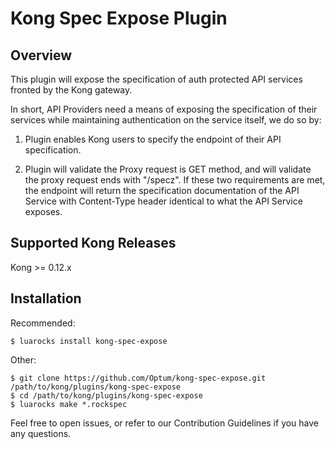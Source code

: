 # Kong Spec Expose Plugin
## Overview
This plugin will expose the specification of auth protected API services fronted by the Kong gateway.

In short, API Providers need a means of exposing the specification of their services while maintaining authentication on the service itself, we do so by:

1. Plugin enables Kong users to specify the endpoint of their API specification.

2. Plugin will validate the Proxy request is GET method, and will validate the proxy request ends with "/specz". If these two requirements are met, the endpoint will return the specification documentation of the API Service with Content-Type header identical to what the API Service exposes.

## Supported Kong Releases
Kong >= 0.12.x 

## Installation
Recommended:
```
$ luarocks install kong-spec-expose
```
Other:
```
$ git clone https://github.com/Optum/kong-spec-expose.git /path/to/kong/plugins/kong-spec-expose
$ cd /path/to/kong/plugins/kong-spec-expose
$ luarocks make *.rockspec
```

Feel free to open issues, or refer to our Contribution Guidelines if you have any questions.
